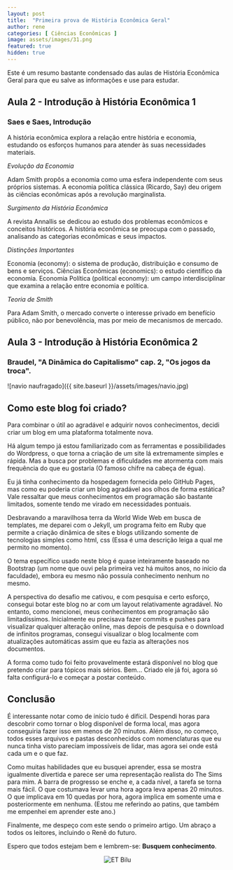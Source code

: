 ```yaml
---
layout: post
title:  "Primeira prova de História Econômica Geral"
author: rene
categories: [ Ciências Econômicas ]
image: assets/images/31.png
featured: true
hidden: true
---
```

Este é um resumo bastante condensado das aulas de História Econômica Geral para que eu salve as informações e use para estudar.

## Aula 2 - Introdução à História Econômica 1
### Saes e Saes, Introdução

A história econômica explora a relação entre história e economia, estudando os esforços humanos para atender às suas necessidades materiais.

*Evolução da Economia*

Adam Smith propôs a economia como uma esfera independente com seus próprios sistemas.
A economia política clássica (Ricardo, Say) deu origem às ciências econômicas após a revolução marginalista.

*Surgimento da História Econômica*

A revista Annallis se dedicou ao estudo dos problemas econômicos e conceitos históricos.
A história econômica se preocupa com o passado, analisando as categorias econômicas e seus impactos.

*Distinções Importantes*

Economia (economy): o sistema de produção, distribuição e consumo de bens e serviços.
Ciências Econômicas (economics): o estudo científico da economia.
Economia Política (political economy): um campo interdisciplinar que examina a relação entre economia e política.

*Teoria de Smith*

Para Adam Smith, o mercado converte o interesse privado em benefício público, não por benevolência, mas por meio de mecanismos de mercado.

## Aula 3 - Introdução à História Econômica 2
### Braudel, "A Dinâmica do Capitalismo" cap. 2, "Os jogos da troca".

![navio naufragado]({{ site.baseurl }}/assets/images/navio.jpg)

## Como este blog foi criado?

Para combinar o útil ao agradável e adquirir novos conhecimentos, decidi criar um blog em uma plataforma totalmente nova.

Há algum tempo já estou familiarizado com as ferramentas e possibilidades do Wordpress, o que torna a criação de um site lá extremamente simples e rápida. Mas a busca por problemas e dificuldades me atormenta com mais frequência do que eu gostaria (O famoso chifre na cabeça de égua).

Eu já tinha conhecimento da hospedagem fornecida pelo GitHub Pages, mas como eu poderia criar um blog agradável aos olhos de forma estática? Vale ressaltar que meus conhecimentos em programação são bastante limitados, somente tendo me virado em necessidades pontuais.

Desbravando a maravilhosa terra da World Wide Web em busca de templates, me deparei com o Jekyll, um programa feito em Ruby que permite a criação dinâmica de sites e blogs utilizando somente de tecnologias simples como html, css (Essa é uma descrição leiga a qual me permito no momento).

O tema específico usado neste blog é quase inteiramente baseado no Bootstrap (um nome que ouvi pela primeira vez há muitos anos, no início da faculdade), embora eu mesmo não possuía conhecimento nenhum no mesmo.

A perspectiva do desafio me cativou, e com pesquisa e certo esforço, consegui botar este blog no ar com um layout relativamente agradável. No entanto, como mencionei, meus conhecimentos em programação são limitadíssimos. Inicialmente eu precisava fazer commits e pushes para visualizar qualquer alteração online, mas depois de pesquisa e o download de infinitos programas, consegui visualizar o blog localmente com atualizações automáticas assim que eu fazia as alterações nos documentos.

A forma como tudo foi feito provavelmente estará disponível no blog que pretendo criar para tópicos mais sérios. Bem... Criado ele já foi, agora só falta configurá-lo e começar a postar conteúdo.

## Conclusão

É interessante notar como de início tudo é difícil. Despendi horas para descobrir como tornar o blog disponível de forma local, mas agora conseguiria fazer isso em menos de 20 minutos. Além disso, no começo, todos esses arquivos e pastas desconhecidos com nomenclaturas que eu nunca tinha visto pareciam impossíveis de lidar, mas agora sei onde está cada um e o que faz.

Como muitas habilidades que eu busquei aprender, essa se mostra igualmente divertida e parece ser uma representação realista do The Sims para mim. A barra de progresso se enche e, a cada nível, a tarefa se torna mais fácil. O que costumava levar uma hora agora leva apenas 20 minutos. O que implicava em 10 quedas por hora, agora implica em somente uma e posteriormente em nenhuma. (Estou me referindo ao patins, que também me empenhei em aprender este ano.)

Finalmente, me despeço com este sendo o primeiro artigo. Um abraço a todos os leitores, incluindo o Renê do futuro. 

Espero que todos estejam bem e lembrem-se: **Busquem conhecimento**.

<div style="text-align:center;">
  <img src="{{ site.baseurl }}/assets/images/ET-Bilu.webp" alt="ET Bilu">
</div>
